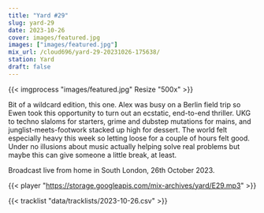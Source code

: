 ```yaml
---
title: "Yard #29"
slug: yard-29
date: 2023-10-26
cover: images/featured.jpg
images: ["images/featured.jpg"]
mix_url: /cloud696/yard-29-20231026-175638/
station: Yard
draft: false
---
```


{{< imgprocess "images/featured.jpg" Resize "500x" >}}

Bit of a wildcard edition, this one. Alex was busy on a Berlin field trip so Ewen took this opportunity to turn out an ecstatic, end-to-end thriller. UKG to techno slaloms for starters, grime and dubstep mutations for mains, and junglist-meets-footwork stacked up high for dessert. The world felt especially heavy this week so letting loose for a couple of hours felt good. Under no illusions about music actually helping solve real problems but maybe this can give someone a little break, at least.

Broadcast live from home in South London, 26th October 2023.

{{< player "https://storage.googleapis.com/mix-archives/yard/E29.mp3" >}}

{{< tracklist "data/tracklists/2023-10-26.csv" >}}
